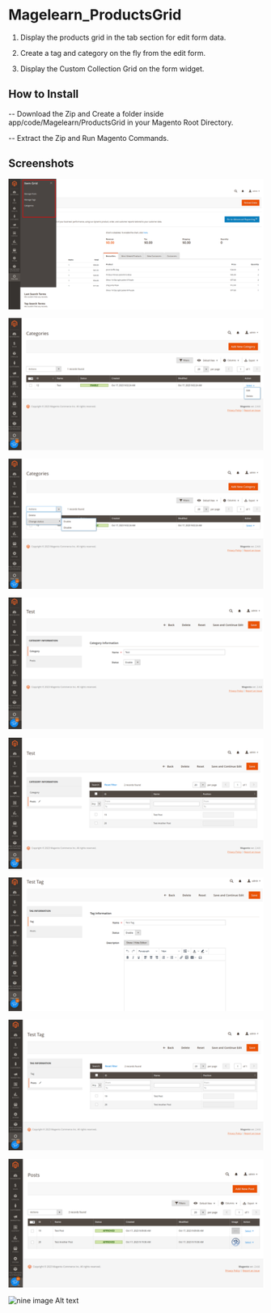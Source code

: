 # Magelearn_ProductsGrid

1. Display the products grid in the tab section for edit form data.

2. Create a tag and category on the fly from the edit form.

3. Display the Custom Collection Grid on the form widget.

## How to Install
-- Download the Zip and Create a folder inside app/code/Magelearn/ProductsGrid in your Magento Root Directory.

-- Extract the Zip and Run Magento Commands.

## Screenshots

![First image Alt text](/assets/first.png "productsgrid title")

![Second image Alt text](/assets/second.png "productsgrid category")

![Third image Alt text](/assets/third.png "productsgrid category 1")

![Fourth image Alt text](/assets/fourth.png "productsgrid category post")

![Fifth image Alt text](/assets/fifth.png "productsgrid category post 1")

![Sixth image Alt text](/assets/sixth.png "productsgrid category tag")

![Sventh image Alt text](/assets/seventh.png "productsgrid category tag 1")

![eight image Alt text](/assets/eight.png "productsgrid category post")

![nine image Alt text](/assets/nine.gif "productsgrid category post edit")
